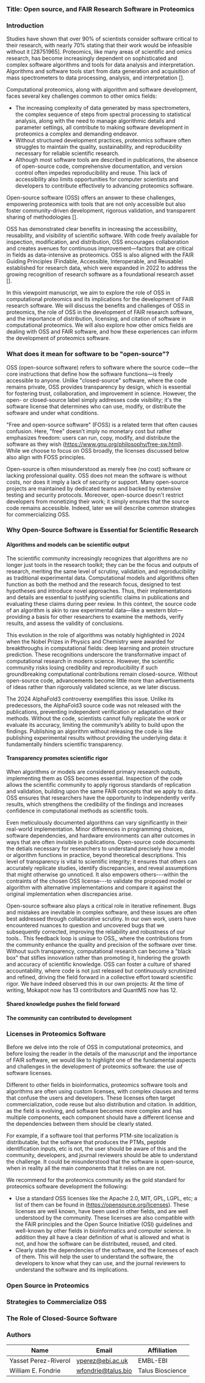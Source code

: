 ### Title: Open source, and FAIR Research Software in Proteomics

### Introduction

Studies have shown that over 90% of scientists consider software critical to their research, with nearly 70% stating that their work would be infeasible without it [28751965]. Proteomics, like many areas of scientific and omics research, has become increasingly dependent on sophisticated and complex software algorithms and tools for data analysis and interpretation. Algorithms and software tools start from data generation and acquisition of mass spectrometers to data processing, analysis, and interpretation []. 

Computational proteomics, along with algorithm and software development, faces several key challenges common to other omics fields:

- The increasing complexity of data generated by mass spectrometers, the complex sequence of steps from spectral processing to statistical analysis, along with the need to manage algorithmic details and parameter settings, all contribute to making software development in proteomics a complex and demanding endeavor.
- Without structured development practices, proteomics software often struggles to maintain the quality, sustainability, and reproducibility necessary for reliable scientific research.
- Although most software tools are described in publications, the absence of open-source code, comprehensive documentation, and version control often impedes reproducibility and reuse. This lack of accessibility also limits opportunities for computer scientists and developers to contribute effectively to advancing proteomics software.

Open-source software (OSS) offers an answer to these challenges, empowering proteomics with tools that are not only accessible but also foster community-driven development, rigorous validation, and transparent sharing of methodologies [].

OSS has demonstrated clear benefits in increasing the accessibility, reusability, and visibility of scientific software. With code freely available for inspection, modification, and distribution, OSS encourages collaboration and creates avenues for continuous improvement—factors that are critical in fields as data-intensive as proteomics. OSS is also aligned with the FAIR Guiding Principles (Findable, Accessible, Interoperable, and Reusable) established for research data, which were expanded in 2022 to address the growing recognition of research software as a foundational research asset [].

In this viewpoint manuscript, we aim to explore the role of OSS in computational proteomics and its implications for the development of FAIR research software. We will discuss the benefits and challenges of OSS in proteomics, the role of OSS in the development of FAIR research software, and the importance of distribution, licensing, and citation of software in computational proteomics. We will also explore how other omics fields are dealing with OSS and FAIR software, and how these experiences can inform the development of proteomics software.

### What does it mean for software to be "open-source"? 

OSS (open-source software) refers to software where the source code—the core instructions that define how the software functions—is freely accessible to anyone. Unlike "closed-source" software, where the code remains private, OSS provides transparency by design, which is essential for fostering trust, collaboration, and improvement in science. However, the open- or closed-source label simply addresses code visibility; it's the software license that determines who can use, modify, or distribute the software and under what conditions.

"Free and open-source software" (FOSS) is a related term that often causes confusion. Here, "free" doesn’t imply no monetary cost but rather emphasizes freedom: users can run, copy, modify, and distribute the software as they wish (https://www.gnu.org/philosophy/free-sw.html). While we choose to focus on OSS broadly, the licenses discussed below also align with FOSS principles.

Open-source is often misunderstood as merely free (no cost) software or lacking professional quality. OSS does not mean the software is without costs, nor does it imply a lack of security or support. Many open-source projects are maintained by dedicated teams and backed by extensive testing and security protocols. Moreover, open-source doesn't restrict developers from monetizing their work; it simply ensures that the source code remains accessible. Indeed, later we will describe common strategies for commercializing OSS.

### Why Open-Source Software is Essential for Scientific Research

#### Algorithms and models can be scientific output

The scientific community increasingly recognizes that algorithms are no longer just tools in the research toolkit; they can be the focus and outputs of research, meriting the same level of scrutiny, validation, and reproducibility as traditional experimental data. 
Computational models and algorithms often function as both the method and the research focus, designed to test hypotheses and introduce novel approaches. Thus, their implementations and details are essential to justifying scientific claims in publications and evaluating these claims during peer review. In this context, the source code of an algorithm is akin to raw experimental data—like a western blot—providing a basis for other researchers to examine the methods, verify results, and assess the validity of conclusions.

This evolution in the role of algorithms was notably highlighted in 2024 when the Nobel Prizes in Physics and Chemistry were awarded for breakthroughs in computational fields: deep learning and protein structure prediction. These recognitions underscore the transformative impact of computational research in modern science. However, the scientific community risks losing credibility and reproducibility if such groundbreaking computational contributions remain closed-source. Without open-source code, advancements become little more than advertisements of ideas rather than rigorously validated science, as we later discuss.

The 2024 AlphaFold3 controversy exemplifies this issue. Unlike its predecessors, the AlphaFold3 source code was not released with the publications, preventing independent verification or adaptation of their methods. Without the code, scientists cannot fully replicate the work or evaluate its accuracy, limiting the community’s ability to build upon the findings. Publishing an algorithm without releasing the code is like publishing experimental results without providing the underlying data: it fundamentally hinders scientific transparency.

#### Transparency promotes scientific rigor

When algorithms or models are considered primary research outputs, implementing them as OSS becomes essential. Inspection of the code allows the scientific community to apply rigorous standards of replication and validation, building upon the same FAIR concepts that we apply to data.. OSS ensures that researchers have the opportunity to independently verify results, which strengthens the credibility of the findings and increases confidence in computational methods as scientific tools.

Even meticulously documented algorithms can vary significantly in their real-world implementation. Minor differences in programming choices, software dependencies, and hardware environments can alter outcomes in ways that are often invisible in publications. Open-source code documents the detials necessary for researchers to understand precisely how a model or algorithm functions in practice, beyond theoretical descriptions. This level of transparency is vital to scientific integrity; it ensures that others can accurately replicate studies, identify discrepancies, and reveal assumptions that might otherwise go unnoticed. It also empowers others---within the contraints of the chosen OSS license---to validate the proposed model or algorithm with alternative implementations and compare it against the original implementation when discrepancies arise.

Open-source software also plays a critical role in iterative refinement. Bugs and mistakes are inevitable in complex software, and these issues are often best addressed through collaborative scrutiny. In our own work, users have encountered nuances to question and uncovered bugs that we subsequently corrected, improving the reliability and robustness of our tools.. This feedback loop is unique to OSS,, where the contributions from the community enhance the quality and precision of the software over time. Without such transparency, computational research can become a "black box" that stifles innovation rather than promoting it, hindering the growth and accuracy of scientific knowledge. OSS can foster a culture of shared accountability, where code is not just released but continuously scrutinized and refined, driving the field forward in a collective effort toward scientific rigor. We have indeed observed this in our own projects: At the time of writing, Mokapot now has 13 contributors and QuantMS now has 12. 

#### Shared knowledge pushes the field forward

#### The community can contributed to development

### Licenses in Proteomics Software

Before we delve into the role of OSS in computational proteomics, and before losing the reader in the details of the manuscript and the importance of FAIR software, we would like to highlight one of the fundamental aspects and challenges in the development of proteomics software: the use of software licenses.

Different to other fields in bioinformatics, proteomics software tools and algorithms are often using custom licenses, with complex clauses and terms that confuse the users and developers. These licenses often target commercialization, code reuse but also distribution and citation. In addition, as the field is evolving, and software becomes more complex and has multiple components, each component should have a different license and the dependencies between them should be clearly stated. 

For example, if a software tool that performs PTM-site localization is distributable, but the software that produces the PTMs, peptide identification inputs, etc is not, the user should be aware of this and the community, developers, and journal reviewers should be able to understand the challenge. It could be misunderstood that the software is open-source, when in reality all the main components that it relies on are not. 

We recommend for the proteomics community as the gold standard for proteomics software development the following: 

- Use a standard OSS licenses like the Apache 2.0, MIT, GPL, LGPL, etc; a list of them can be found in (https://opensource.org/licenses). These licenses are well known, have been used in other fields, and are well understood by the community. These licenses are also compatible with the FAIR principles and the Open Source Initiative (OSI) guidelines and well-known by other fields in bioinformatics and computer science. In addition they all have a clear definition of what is allowed and what is not, and how the software can be distributed, reused, and cited.
- Clearly state the dependencies of the software, and the licenses of each of them. This will help the user to understand the software, the developers to know what they can use, and the journal reviewers to understand the software and its implications.

### Open Source in Proteomics

### Strategies to Commercialize OSS

### The Role of Closed-Source Software

### Authors

| Name | Email | Affiliation |
|------|-------|-------------|
|Yasset Perez-Riverol | yperez@ebi.ac.uk | EMBL-EBI |
|William E. Fondrie | wfondrie@talus.bio | Talus Bioscience |
